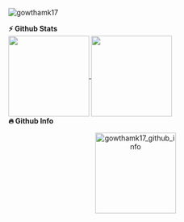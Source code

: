 <p align="left"> <img src="https://komarev.com/ghpvc/?username=gowthamk17&label=Profile%20views&color=0e75b6&style=flat" alt="gowthamk17" /> </p>
<summary><b>⚡ Github Stats</b></summary>
<a href="https://github.com/gowthamk17/">
<img height=160 align="center" src="https://github-readme-stats.vercel.app/api?username=gowthamk17&theme=github_dark&show_icons=true&hide=issues,contribs" />
<img height=160 align="center" src="https://github-readme-stats.vercel.app/api/top-langs/?username=gowthamk17&theme=github_dark&layout=compact&hide=html,css" />
</a>
<summary><b>🔥 Github Info</b></summary>
<p align="center"><img height=160 src="https://github-profile-summary-cards.vercel.app/api/cards/profile-details?username=gowthamk17&theme=github_dark" alt="gowthamk17_github_info" align = "center"/></p>